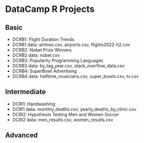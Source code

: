 # DataCamp R Projects

## Basic
 * DCRB1: Flight Duration Trends
 * DCRB1 data: airlines.csv, airports.csv, flights2022-h2.csv
 * DCRB2: Nobel Prize Winners
 * DCRB2 data: nobel.csv
 * DCRB3: Popularity Programming Languages
 * DCRB3 data: by_tag_year.csv, stack_overflow_data.csv
 * DCRB4: SuperBowl Advertising
 * DCRB4 data: halftime_musicians.csv, super_bowls.csv, tv.csv

## Intermediate
 * DCRI1: Handwashing
 * DCRI1 data: monthly_deaths.csv, yearly_deaths_by_clinic.csv
 * DCRI2: Hypothesis Testing Men and Women Soccer
 * DCRI2 data: men_results.csv, women_results.csv
 
## Advanced
